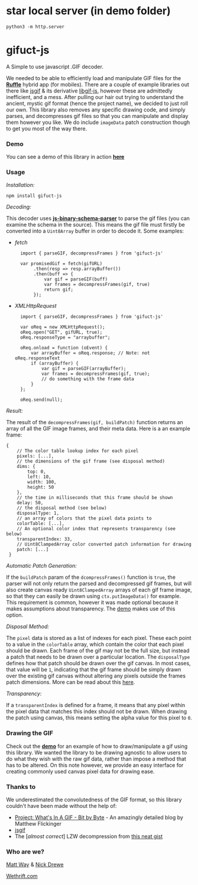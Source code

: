 # star local server (in demo folder)
`python3 -m http.server`

# gifuct-js

A Simple to use javascript .GIF decoder.

We needed to be able to efficiently load and manipulate GIF files for the **[Ruffle][1]** hybrid app (for mobiles). There are a couple of example libraries out there like [jsgif][2] & its derivative [libgif-js][3], however these are admittedly inefficient, and a mess. After pulling our hair out trying to understand the ancient, mystic gif format (hence the project name), we decided to just roll our own. This library also removes any specific drawing code, and simply parses, and decompresses gif files so that you can manipulate and display them however you like. We do include `imageData` patch construction though to get you most of the way there.

### Demo

You can see a demo of this library in action **[here][4]**

### Usage

_Installation:_

    npm install gifuct-js

_Decoding:_

This decoder uses **[js-binary-schema-parser][5]** to parse the gif files (you can examine the schema in the source). This means the gif file must firstly be converted into a `Uint8Array` buffer in order to decode it. Some examples:

- _fetch_

        import { parseGIF, decompressFrames } from 'gifuct-js'

        var promisedGif = fetch(gifURL)
             .then(resp => resp.arrayBuffer())
             .then(buff => {
                 var gif = parseGIF(buff)
                 var frames = decompressFrames(gif, true)
                 return gif;
             });

- _XMLHttpRequest_

        import { parseGIF, decompressFrames } from 'gifuct-js'

        var oReq = new XMLHttpRequest();
        oReq.open("GET", gifURL, true);
        oReq.responseType = "arraybuffer";

        oReq.onload = function (oEvent) {
            var arrayBuffer = oReq.response; // Note: not oReq.responseText
            if (arrayBuffer) {
                var gif = parseGIF(arrayBuffer);
                var frames = decompressFrames(gif, true);
                // do something with the frame data
            }
        };

        oReq.send(null);

_Result:_

The result of the `decompressFrames(gif, buildPatch)` function returns an array of all the GIF image frames, and their meta data. Here is a an example frame:

    {
        // The color table lookup index for each pixel
        pixels: [...],
        // the dimensions of the gif frame (see disposal method)
        dims: {
            top: 0,
            left: 10,
            width: 100,
            height: 50
        },
        // the time in milliseconds that this frame should be shown
        delay: 50,
        // the disposal method (see below)
        disposalType: 1,
        // an array of colors that the pixel data points to
        colorTable: [...],
        // An optional color index that represents transparency (see below)
        transparentIndex: 33,
        // Uint8ClampedArray color converted patch information for drawing
        patch: [...]
     }

_Automatic Patch Generation:_

If the `buildPatch` param of the `dcompressFrames()` function is `true`, the parser will not only return the parsed and decompressed gif frames, but will also create canvas ready `Uint8ClampedArray` arrays of each gif frame image, so that they can easily be drawn using `ctx.putImageData()` for example. This requirement is common, however it was made optional because it makes assumptions about transparency. The [demo][4] makes use of this option.

_Disposal Method:_

The `pixel` data is stored as a list of indexes for each pixel. These each point to a value in the `colorTable` array, which contain the color that each pixel should be drawn. Each frame of the gif may not be the full size, but instead a patch that needs to be drawn over a particular location. The `disposalType` defines how that patch should be drawn over the gif canvas. In most cases, that value will be `1`, indicating that the gif frame should be simply drawn over the existing gif canvas without altering any pixels outside the frames patch dimensions. More can be read about this [here][6].

_Transparency:_

If a `transparentIndex` is defined for a frame, it means that any pixel within the pixel data that matches this index should not be drawn. When drawing the patch using canvas, this means setting the alpha value for this pixel to `0`.

### Drawing the GIF

Check out the **[demo][4]** for an example of how to draw/manipulate a gif using this library. We wanted the library to be drawing agnostic to allow users to do what they wish with the raw gif data, rather than impose a method that has to be altered. On this note however, we provide an easy interface for creating commonly used canvas pixel data for drawing ease.

### Thanks to

We underestimated the convolutedness of the GIF format, so this library couldn't have been made without the help of:

- [Project: What's In A GIF - Bit by Byte][7] - An amazingly detailed blog by Matthew Flickinger
- [jsgif][2]
- The [*almost correct*] LZW decompression from [this neat gist][8]

### Who are we?

[Matt Way][9] & [Nick Drewe][10]

[Wethrift.com][11]

[1]: https://www.producthunt.com/posts/ruffle
[2]: http://slbkbs.org/jsgif/
[3]: https://github.com/buzzfeed/libgif-js
[4]: http://matt-way.github.io/gifuct-js/
[5]: https://github.com/matt-way/jsBinarySchemaParser
[6]: http://www.matthewflickinger.com/lab/whatsinagif/animation_and_transparency.asp
[7]: http://www.matthewflickinger.com/lab/whatsinagif/index.html
[8]: https://gist.github.com/devunwired/4479231
[9]: https://twitter.com/_MattWay
[10]: https://twitter.com/nickdrewe
[11]: https://wethrift.com
